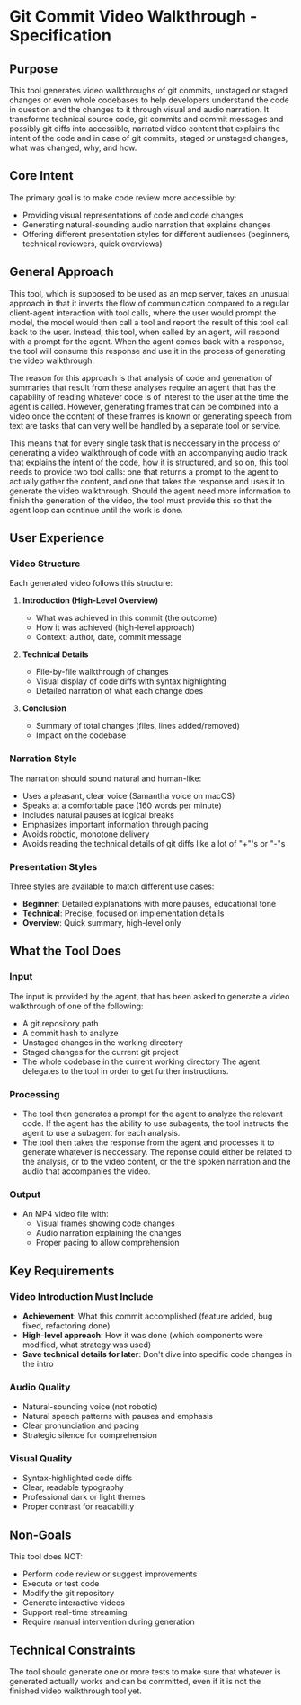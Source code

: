 # Git Commit Video Walkthrough - Specification

## Purpose

This tool generates video walkthroughs of git commits, unstaged or staged changes or even whole codebases to help developers understand the code in question and the changes to it through visual and audio narration. It transforms technical source code, git commits and commit messages and possibly git diffs into accessible, narrated video content that explains the intent of the code and in case of git commits, staged or unstaged changes, what was changed, why, and how.

## Core Intent

The primary goal is to make code review more accessible by:
- Providing visual representations of code and code changes
- Generating natural-sounding audio narration that explains changes
- Offering different presentation styles for different audiences (beginners, technical reviewers, quick overviews)

## General Approach

This tool, which is supposed to be used as an mcp server, takes an unusual approach in that it inverts the flow of communication compared to a regular client-agent interaction with tool calls, where the user would prompt the model, the model would then call a tool and report the result of this tool call back to the user. Instead, this tool, when called by an agent, will respond with a prompt for the agent. When the agent comes back with a response, the tool will consume this response and use it in the process of generating the video walkthrough.

The reason for this approach is that analysis of code and generation of summaries that result from these analyses require an agent that has the capability of reading whatever code is of interest to the user at the time the agent is called. However, generating frames that can be combined into a video once the content of these frames is known or generating speech from text are tasks that can very well be handled by a separate tool or service.

This means that for every single task that is neccessary in the process of generating a video walkthrough of code with an accompanying audio track that explains the intent of the code, how it is structured, and so on, this tool needs to provide two tool calls: one that returns a prompt to the agent to actually gather the content, and one that takes the response and uses it to generate the video walkthrough. Should the agent need more information to finish the generation of the video, the tool must provide this so that the agent loop can continue until the work is done.

## User Experience

### Video Structure

Each generated video follows this structure:

1. **Introduction (High-Level Overview)**
   - What was achieved in this commit (the outcome)
   - How it was achieved (high-level approach)
   - Context: author, date, commit message

2. **Technical Details**
   - File-by-file walkthrough of changes
   - Visual display of code diffs with syntax highlighting
   - Detailed narration of what each change does

3. **Conclusion**
   - Summary of total changes (files, lines added/removed)
   - Impact on the codebase

### Narration Style

The narration should sound natural and human-like:
- Uses a pleasant, clear voice (Samantha voice on macOS)
- Speaks at a comfortable pace (160 words per minute)
- Includes natural pauses at logical breaks
- Emphasizes important information through pacing
- Avoids robotic, monotone delivery
- Avoids reading the technical details of git diffs like a lot of "+"'s or "-"s

### Presentation Styles

Three styles are available to match different use cases:

- **Beginner**: Detailed explanations with more pauses, educational tone
- **Technical**: Precise, focused on implementation details
- **Overview**: Quick summary, high-level only

## What the Tool Does

### Input
The input is provided by the agent, that has been asked to generate a video walkthrough of one of the following: 
- A git repository path
- A commit hash to analyze
- Unstaged changes in the working directory
- Staged changes for the current git project
- The whole codebase in the current working directory
The agent delegates to the tool in order to get further instructions.

### Processing
- The tool then generates a prompt for the agent to analyze the relevant code. If the agent has the ability to use subagents, the tool instructs the agent to use a subagent for each analysis.
- The tool then takes the response from the agent and processes it to generate whatever is neccessary. The reponse could either be related to the analysis, or to the video content, or the the spoken narration and the audio that accompanies the video.

### Output
- An MP4 video file with:
  - Visual frames showing code changes
  - Audio narration explaining the changes
  - Proper pacing to allow comprehension

## Key Requirements

### Video Introduction Must Include
- **Achievement**: What this commit accomplished (feature added, bug fixed, refactoring done)
- **High-level approach**: How it was done (which components were modified, what strategy was used)
- **Save technical details for later**: Don't dive into specific code changes in the intro

### Audio Quality
- Natural-sounding voice (not robotic)
- Natural speech patterns with pauses and emphasis
- Clear pronunciation and pacing
- Strategic silence for comprehension

### Visual Quality
- Syntax-highlighted code diffs
- Clear, readable typography
- Professional dark or light themes
- Proper contrast for readability

## Non-Goals

This tool does NOT:
- Perform code review or suggest improvements
- Execute or test code
- Modify the git repository
- Generate interactive videos
- Support real-time streaming
- Require manual intervention during generation

## Technical Constraints

The tool should generate one or more tests to make sure that whatever is generated actually works and can be committed, even if it is not the finished video walkthrough tool yet.
